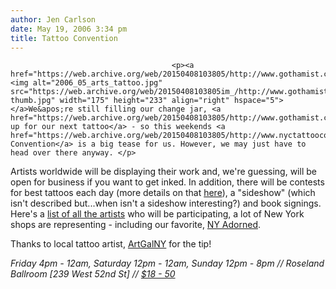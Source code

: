 ```yaml
---
author: Jen Carlson
date: May 19, 2006 3:34 pm
title: Tattoo Convention
---
```


	
										<p><a href="https://web.archive.org/web/20150408103805/http://www.gothamist.com/attachments/arts_jen/2006_05_arts_tattoo.jpg"><img alt="2006_05_arts_tattoo.jpg" src="https://web.archive.org/web/20150408103805im_/http://www.gothamist.com/attachments/arts_jen/2006_05_arts_tattoo-thumb.jpg" width="175" height="233" align="right" hspace="5"></a>We&apos;re still filling our change jar, <a href="https://web.archive.org/web/20150408103805/http://www.gothamist.com/archives/2006/03/29/gothamist_gets.php">saving up for our next tattoo</a> - so this weekends <a href="https://web.archive.org/web/20150408103805/http://www.nyctattooconvention.com/">Tattoo Convention</a> is a big tease for us. However, we may just have to head over there anyway. </p>

<p>Artists worldwide will be displaying their work and, we&apos;re guessing, will be open for business if you want to get inked. In addition, there will be contests for best tattoos each day (more details on that <a href="https://web.archive.org/web/20150408103805/http://www.nyctattooconvention.com/contest.html">here</a>), a &quot;sideshow&quot; (which isn&apos;t described but...when isn&apos;t a sideshow interesting?) and book signings. Here&apos;s a <a href="https://web.archive.org/web/20150408103805/http://www.nyctattooconvention.com/art.html">list of all the artists</a> who will be participating, a lot of New York shops are representing - including our favorite, <a href="https://web.archive.org/web/20150408103805/http://www.nyadorned.com/">NY Adorned</a>.</p>

<p>Thanks to local tattoo artist, <a href="https://web.archive.org/web/20150408103805/http://www.artgalny.com/">ArtGalNY</a> for the tip!</p>

<p><em>Friday 4pm - 12am, Saturday 12pm - 12am, Sunday 12pm - 8pm // Roseland Ballroom [239 West 52nd St] // <a href="https://web.archive.org/web/20150408103805/http://www.nyctattooconvention.com/tickets.html">$18 - 50</a></em></p>					
										
									
				